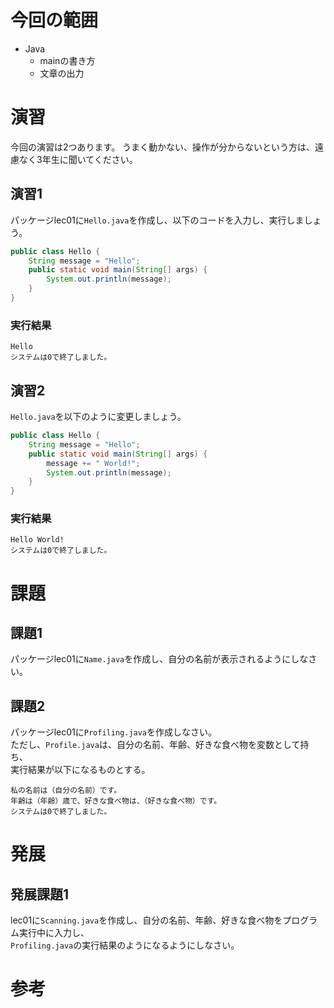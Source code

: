 # 今回の範囲
<!--
この回でメインで扱う技術の範囲を箇条書きで書きましょう。
箇条書きの書き方の例は以下になります。
-->
- Java
	- mainの書き方
	- 文章の出力

# 演習
<!-- 
演習では、ファイル名とソースコードとその実行結果を必ず記してください。
` で囲むと、インライン表示できます。ファイル名や一行単位でのコードの解説時に使ってください。
``` で囲むと、コードブロックを作成できます。ソースコードや実行結果の表示に使ってください。
-->
今回の演習は2つあります。
うまく動かない、操作が分からないという方は、遠慮なく3年生に聞いてください。

## 演習1
パッケージlec01に`Hello.java`を作成し、以下のコードを入力し、実行しましょう。

```java:Hello.java
public class Hello {
	String message = "Hello";
	public static void main(String[] args) {
		System.out.println(message);
	}
}
```
### 実行結果
```
Hello
システムは0で終了しました。
```

## 演習2
`Hello.java`を以下のように変更しましょう。

```Hello.java
public class Hello {
	String message = "Hello";
	public static void main(String[] args) {
		message += " World!";
		System.out.println(message);
	}
}
```

### 実行結果

```
Hello World!
システムは0で終了しました。
```

# 課題
<!--
今回の範囲の理解を確認できるような課題を作ってください。
答えの書き方や扱いについては、SampleAns.mdを参照してください。
-->

## 課題1

パッケージlec01に`Name.java`を作成し、自分の名前が表示されるようにしなさい。<br>

## 課題2
パッケージlec01に`Profiling.java`を作成しなさい。<br>
ただし、`Profile.java`は、自分の名前、年齢、好きな食べ物を変数として持ち、<br>
実行結果が以下になるものとする。
```
私の名前は（自分の名前）です。
年齢は（年齢）歳で、好きな食べ物は、（好きな食べ物）です。
システムは0で終了しました。
```

# 発展
<!--
今回の範囲外で扱いたいことや、知っておいてほしいこと、
また、今回の範囲の発展形で問題を作りたい人は、ここに作ってください。
-->

## 発展課題1
lec01に`Scanning.java`を作成し、自分の名前、年齢、好きな食べ物をプログラム実行中に入力し、<br>
`Profiling.java`の実行結果のようになるようにしなさい。

# 参考
<!--
参考にした書籍やサイトを明記しましょう。
-->
